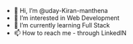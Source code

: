 - 👋 Hi, I’m @uday-Kiran-manthena
- 👀 I’m interested in Web Development
- 🌱 I’m currently learning Full Stack
- 📫 How to reach me - through LinkedIN

<!---
uday-Kiran-manthena/uday-Kiran-manthena is a ✨ special ✨ repository because its `README.md` (this file) appears on your GitHub profile.
You can click the Preview link to take a look at your changes.
--->
